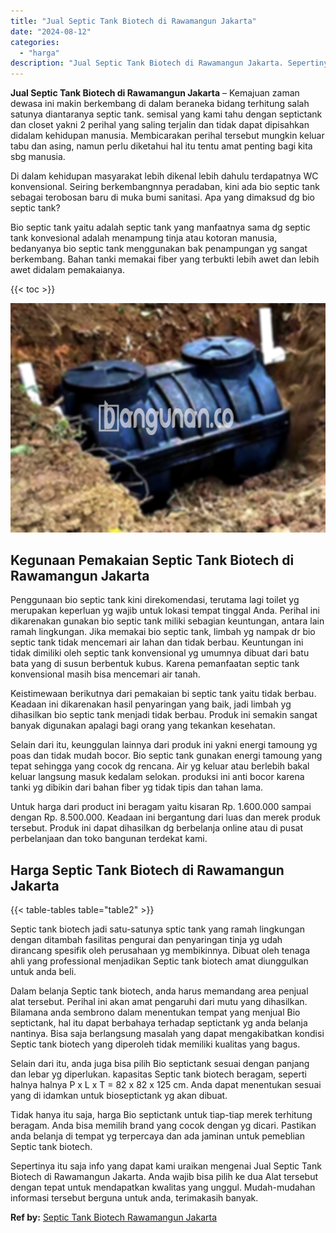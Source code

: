 ```yaml
---
title: "Jual Septic Tank Biotech di Rawamangun Jakarta"
date: "2024-08-12"
categories: 
  - "harga"
description: "Jual Septic Tank Biotech di Rawamangun Jakarta. Sepertinya itu saja info yang dapat kami uraikan mengenai Jual Septic Tank Biotech di Rawamangun Jakarta. And..."
---
```


**Jual Septic Tank Biotech di Rawamangun Jakarta** – Kemajuan zaman dewasa ini makin berkembang di dalam beraneka bidang terhitung salah satunya diantaranya septic tank. semisal yang kami tahu dengan septictank dan closet yakni 2 perihal yang saling terjalin dan tidak dapat dipisahkan didalam kehidupan manusia. Membicarakan perihal tersebut mungkin keluar tabu dan asing, namun perlu diketahui hal itu tentu amat penting bagi kita sbg manusia.

Di dalam kehidupan masyarakat lebih dikenal lebih dahulu terdapatnya WC konvensional. Seiring berkembangnnya peradaban, kini ada bio septic tank sebagai terobosan baru di muka bumi sanitasi. Apa yang dimaksud dg bio septic tank?

Bio septic tank yaitu adalah septic tank yang manfaatnya sama dg septic tank konvesional adalah menampung tinja atau kotoran manusia, bedanyanya bio septic tank menggunakan bak penampungan yg sangat berkembang. Bahan tanki memakai fiber yang terbukti lebih awet dan lebih awet didalam pemakaianya.

{{< toc >}}

![Jual Septic Tank Biotech di Rawamangun Jakarta](/images/jual-bio-septictank-30.png)

## Kegunaan Pemakaian Septic Tank Biotech di Rawamangun Jakarta

Penggunaan bio septic tank kini direkomendasi, terutama lagi toilet yg merupakan keperluan yg wajib untuk lokasi tempat tinggal Anda. Perihal ini dikarenakan gunakan bio septic tank miliki sebagian keuntungan, antara lain ramah lingkungan. Jika memakai bio septic tank, limbah yg nampak dr bio septic tank tidak mencemari air lahan dan tidak berbau. Keuntungan ini tidak dimiliki oleh septic tank konvensional yg umumnya dibuat dari batu bata yang di susun berbentuk kubus. Karena pemanfaatan septic tank konvensional masih bisa mencemari air tanah.

Keistimewaan berikutnya dari pemakaian bi septic tank yaitu tidak berbau. Keadaan ini dikarenakan hasil penyaringan yang baik, jadi limbah yg dihasilkan bio septic tank menjadi tidak berbau. Produk ini semakin sangat banyak digunakan apalagi bagi orang yang tekankan kesehatan.

Selain dari itu, keunggulan lainnya dari produk ini yakni energi tamoung yg poas dan tidak mudah bocor. Bio septic tank gunakan energi tamoung yang tepat sehingga yang cocok dg rencana. Air yg keluar atau berlebih bakal keluar langsung masuk kedalam selokan. produksi ini anti bocor karena tanki yg dibikin dari bahan fiber yg tidak tipis dan tahan lama.

Untuk harga dari product ini beragam yaitu kisaran Rp. 1.600.000 sampai dengan Rp. 8.500.000. Keadaan ini bergantung dari luas dan merek produk tersebut. Produk ini dapat dihasilkan dg berbelanja online atau di pusat perbelanjaan dan toko bangunan terdekat kami.

## Harga Septic Tank Biotech di Rawamangun Jakarta

{{< table-tables table="table2" >}}

Septic tank biotech jadi satu-satunya sptic tank yang ramah lingkungan dengan ditambah fasilitas pengurai dan penyaringan tinja yg udah dirancang spesifik oleh perusahaan yg membikinnya. Dibuat oleh tenaga ahli yang professional menjadikan Septic tank biotech amat diunggulkan untuk anda beli.

Dalam belanja Septic tank biotech, anda harus memandang area penjual alat tersebut. Perihal ini akan amat pengaruhi dari mutu yang dihasilkan. Bilamana anda sembrono dalam menentukan tempat yang menjual Bio septictank, hal itu dapat berbahaya terhadap septictank yg anda belanja nantinya. Bisa saja berlangsung masalah yang dapat mengakibatkan kondisi Septic tank biotech yang diperoleh tidak memiliki kualitas yang bagus.

Selain dari itu, anda juga bisa pilih Bio septictank sesuai dengan panjang dan lebar yg diperlukan. kapasitas Septic tank biotech beragam, seperti halnya halnya P x L x T = 82 x 82 x 125 cm. Anda dapat menentukan sesuai yang di idamkan untuk bioseptictank yg akan dibuat.

Tidak hanya itu saja, harga Bio septictank untuk tiap-tiap merek terhitung beragam. Anda bisa memilih brand yang cocok dengan yg dicari. Pastikan anda belanja di tempat yg terpercaya dan ada jaminan untuk pemeblian Septic tank biotech.

Sepertinya itu saja info yang dapat kami uraikan mengenai Jual Septic Tank Biotech di Rawamangun Jakarta. Anda wajib bisa pilih ke dua Alat tersebut dengan tepat untuk mendapatkan kwalitas yang unggul. Mudah-mudahan informasi tersebut berguna untuk anda, terimakasih banyak.

**Ref by:** [Septic Tank Biotech Rawamangun Jakarta](https://id.wikipedia.org/wiki/Septic)
